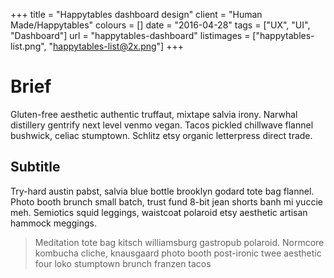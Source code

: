 +++
title = "Happytables dashboard design"
client = "Human Made/Happytables"
colours = []
date = "2016-04-28"
tags = ["UX", "UI", "Dashboard"]
url = "happytables-dashboard"
listimages = ["happytables-list.png", "happytables-list@2x.png"]
+++

# Brief

Gluten-free aesthetic authentic truffaut, mixtape salvia irony. Narwhal distillery gentrify next level venmo vegan. Tacos pickled chillwave flannel bushwick, celiac stumptown. Schlitz etsy organic letterpress direct trade. 

## Subtitle
Try-hard austin pabst, salvia blue bottle brooklyn godard tote bag flannel. Photo booth brunch small batch, trust fund 8-bit jean shorts banh mi yuccie meh. Semiotics squid leggings, waistcoat polaroid etsy aesthetic artisan hammock meggings.


> Meditation tote bag kitsch williamsburg gastropub polaroid. Normcore kombucha cliche, knausgaard photo booth post-ironic twee aesthetic four loko stumptown brunch franzen tacos
